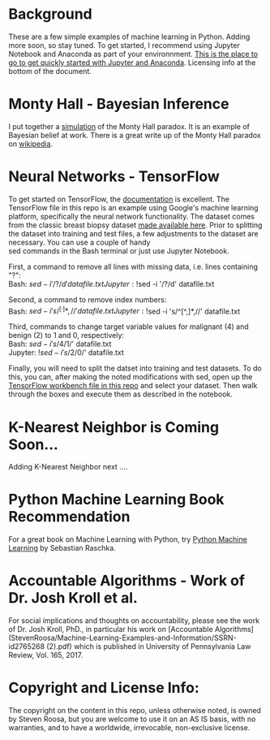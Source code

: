 # Background
These are a few simple examples of machine learning in Python.  Adding more soon, so stay tuned.
To get started, I recommend using Jupyter Notebook and Anaconda as part of your environnment. <a href="http://jupyter.org/install.html">This is the place to go to get quickly started with Jupyter and Anaconda</a>. Licensing info at the bottom of the document.

# Monty Hall - Bayesian Inference
I put together a [simulation](StevenRoosa/Machine-Learning-Examples-and-Information/monty_hall.ipynb) of the Monty Hall paradox. It is an example of Bayesian belief at work.
There is a great write up of the Monty Hall paradox on <a href="https://en.wikipedia.org/wiki/Monty_Hall_problem">wikipedia</a>.

# Neural Networks - TensorFlow
To get started on TensorFlow, the <a href="https://www.tensorflow.org/get_started/os_setup">documentation</a> is excellent.
The TensorFlow file in this repo is an example using Google's machine learning platform,
specifically the neural network functionality.  The dataset comes from the classic breast
biopsy dataset <a href="https://archive.ics.uci.edu/ml/machine-learning-databases/breast-cancer-wisconsin/breast-cancer-wisconsin.data">made available here</a>.  Prior to splitting the dataset into training and test files, a few adjustments to the dataset are necessary. You can use a couple of handy   
sed commands in the Bash terminal or just use Jupyter Notebook.
  
First, a command to remove all lines with missing data, i.e. lines containing "?":  
Bash: $sed -i '/?/d' datafile.txt  
Jupyter: !$sed -i '/?/d' datafile.txt

Second, a command to remove index numbers:  
Bash: $sed -i 's/^[^,]*,//' datafile.txt  
Jupyter: !$sed -i 's/^[^,]*,//' datafile.txt 

Third, commands to change target variable values for malignant (4) and benign (2) to 1 and 0, respectively:  
Bash: $sed -i 's/4$/1/' datafile.txt  
Jupyter: !$sed -i 's/2$/0/' datafile.txt  

Finally, you will need to split the datset into training and test datasets. To do this, you can, after making the noted modifications with sed, open up the [TensorFlow workbench file in this repo](StevenRoosa/Machine-Learning-Examples-and-Information/tensor_workbench.ipynb) and select your dataset.  Then walk through the boxes and execute them as described in the notebook.    
  
# K-Nearest Neighbor is Coming Soon...
Adding K-Nearest Neighbor next ....

# Python Machine Learning Book Recommendation
For a great book on Machine Learning with Python, try <a href="https://www.amazon.com/Python-Machine-Learning-Sebastian-Raschka/dp/1783555130/">Python Machine Learning</a> by Sebastian Raschka.

# Accountable Algorithms - Work of Dr. Josh Kroll et al.
For social implications and thoughts on accountability, 
please see the work of Dr. Josh Kroll, PhD., in particular his work on 
[Accountable Algorithms](StevenRoosa/Machine-Learning-Examples-and-Information/SSRN-id2765268 (2).pdf) which is published in University of Pennsylvania Law Review, Vol. 165, 2017. 

# Copyright and License Info:
The copyright on the content in this repo, unless otherwise noted, is owned by Steven Roosa, but you are welcome to use it on an AS IS basis, with no warranties, and to have a worldwide, irrevocable, non-exclusive license.
